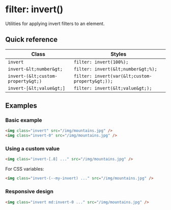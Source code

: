 # filter: invert()

Utilities for applying invert filters to an element.


## Quick reference

| Class | Styles |
|---|---|
| `invert` | `filter: invert(100%);` |
| `invert-&lt;number&gt;` | `filter: invert(&lt;number&gt;%);` |
| `invert-(&lt;custom-property&gt;)` | `filter: invert(var(&lt;custom-property&gt;));` |
| `invert-[&lt;value&gt;]` | `filter: invert(&lt;value&gt;);` |

## Examples

### Basic example

```html
<img class="invert" src="/img/mountains.jpg" />
<img class="invert-0" src="/img/mountains.jpg" />
```

### Using a custom value

```html
<img class="invert-[.8] ..." src="/img/mountains.jpg" />
```

For CSS variables:

```html
<img class="invert-(--my-invert) ..." src="/img/mountains.jpg" />
```

### Responsive design

```html
<img class="invert md:invert-0 ..." src="/img/mountains.jpg" />
```
